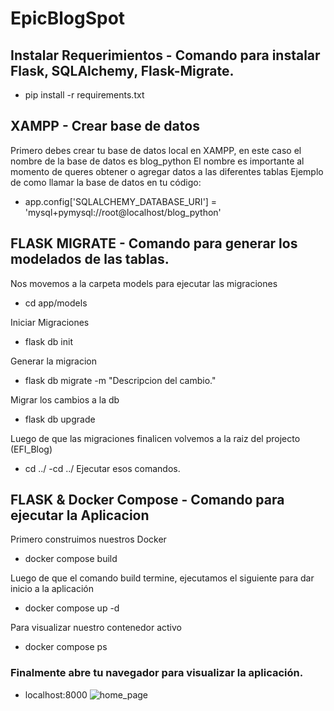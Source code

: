# EpicBlogSpot

## Instalar Requerimientos - Comando para instalar Flask, SQLAlchemy, Flask-Migrate.
- pip install -r requirements.txt

## XAMPP - Crear base de datos
Primero debes crear tu base de datos local en XAMPP, en este caso el nombre de la base de datos es blog_python
El nombre es importante al momento de queres obtener o agregar datos a las diferentes tablas
Ejemplo de como llamar la base de datos en tu código:
<!-- app.config['SQLALCHEMY_DATABASE_URI'] = 'mysql+pymysql://root@localhost/nombredelabasededatos' -->
- app.config['SQLALCHEMY_DATABASE_URI'] = 'mysql+pymysql://root@localhost/blog_python'

## FLASK MIGRATE - Comando para generar los modelados de las tablas.
Nos movemos a la carpeta models para ejecutar las migraciones
- cd app/models

Iniciar Migraciones
- flask db init

Generar la migracion
- flask db migrate -m "Descripcion del cambio."

Migrar los cambios a la db
- flask db upgrade

Luego de que las migraciones finalicen volvemos a la raiz del projecto (EFI_Blog)
- cd ../
-cd ../
Ejecutar esos comandos.
## FLASK & Docker Compose - Comando para ejecutar la Aplicacion
Primero construimos nuestros Docker
- docker compose build

Luego de que el comando build termine, ejecutamos el siguiente para dar inicio a la aplicación
- docker compose up -d 

Para visualizar nuestro contenedor activo
- docker compose ps



### Finalmente abre tu navegador para visualizar la aplicación.
- localhost:8000
![home_page](https://user-images.githubusercontent.com/89541868/203129368-b1fb14ff-7574-4ae2-8795-5b17ac00d5a5.png)
